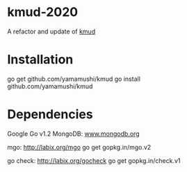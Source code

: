 kmud-2020
============

A refactor and update of [kmud](https://github.com/Cristofori/kmud)


Installation
============

go get github.com/yamamushi/kmud
go install github.com/yamamushi/kmud


Dependencies
============
Google Go v1.2
MongoDB: www.mongodb.org 

mgo: http://labix.org/mgo
go get gopkg.in/mgo.v2

go check: http://labix.org/gocheck
go get gopkg.in/check.v1
